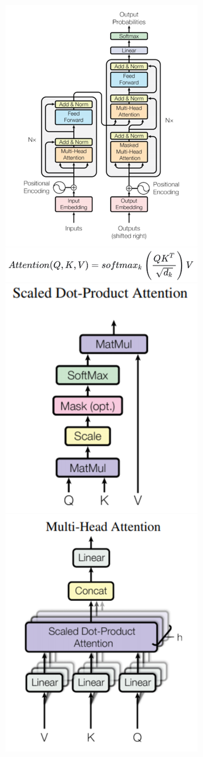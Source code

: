 ![image](resources/Transformer.png)
![image](resources/Attention公式.png)
![image](resources/ScaledDotProductAttention.png)
![image](resources/MutiHeadAttention.png)
